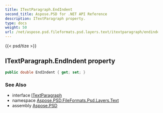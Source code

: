```yaml
---
title: ITextParagraph.EndIndent
second_title: Aspose.PSD for .NET API Reference
description: ITextParagraph property. 
type: docs
weight: 50
url: /net/aspose.psd.fileformats.psd.layers.text/itextparagraph/endindent/
---
```

{{< psd/tize >}}
## ITextParagraph.EndIndent property

```csharp
public double EndIndent { get; set; }
```

### See Also

* interface [ITextParagraph](../)
* namespace [Aspose.PSD.FileFormats.Psd.Layers.Text](../../itextparagraph/)
* assembly [Aspose.PSD](../../../)


